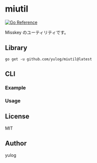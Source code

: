 # miutil

[![Go Reference](https://pkg.go.dev/badge/github.com/yulog/miutil.svg)](https://pkg.go.dev/github.com/yulog/miutil)

Misskey のユーティリティです。

## Library

```
go get -u github.com/yulog/miutil@latest
```

## CLI

### Example

### Usage

## License

MIT

## Author

yulog